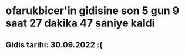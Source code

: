 # ofarukbicer'in gidisine son 5 gun 9 saat 27 dakika 47 saniye kaldi

## Gidis tarihi: 30.09.2022 :(